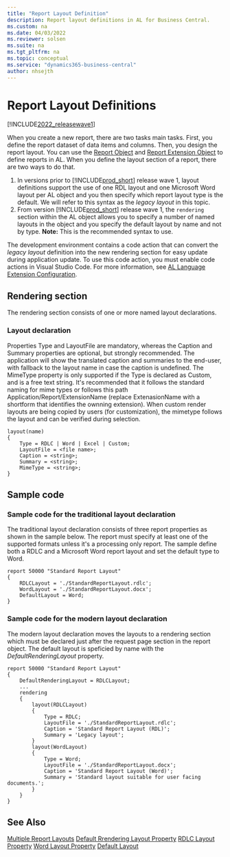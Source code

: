```yaml
---
title: "Report Layout Definition"
description: Report layout definitions in AL for Business Central.
ms.custom: na
ms.date: 04/03/2022
ms.reviewer: solsen
ms.suite: na
ms.tgt_pltfrm: na
ms.topic: conceptual
ms.service: "dynamics365-business-central"
author: nhsejth
---
```


# Report Layout Definitions

[!INCLUDE[2022_releasewave1](../includes/2022_releasewave1.md)]

When you create a new report, there are two tasks main tasks. First, you define the report dataset of data items and columns. Then, you design the report layout. You can use the [Report Object](devenv-report-object-md) and [Report Extension Object](devenv-report-ext-object.md) to define reports in AL. When you define the layout section of a report, there are two ways to do that.

1. In versions prior to [!INCLUDE[prod_short](../includes/prod_short.md)] release wave 1, layout definitions support the use of one RDL layout and one Microsoft Word layout per AL object and you then specify which report layout type is the default. We will refer to this syntax as the *legacy layout* in this topic.
2. From version [!INCLUDE[prod_short](../includes/prod_short.md)] release wave 1, the `rendering` section within the AL object allows you to specify a number of named layouts in the object and you specify the default layout by name and not by type. **Note:** This is the recommended syntax to use.

The development environment contains a code action that can convert the *legacy layout* definition into the new rendering section for easy update during application update. To use this code action, you must enable code actions in Visual Studio Code. For more information, see [AL Language Extension Configuration](devenv-al-extension-configuration.md).

## Rendering section

The rendering section consists of one or more named layout declarations.

### Layout declaration

Properties Type and LayoutFile are mandatory, whereas the Caption and Summary properties are optional, but strongly recommended. The application will show the translated caption and summaries to the end-user, with fallback to the layout name in case the caption is undefined.
The MimeType property is only supported if the Type is declared as Custom, and is a free text string. It's recommended that it follows the standard naming for mime types or follows this path Application/Report/ExtensionName (replace ExtenasionName with a shortform that identifies the ownning extension). When custom render layouts are being copied by users (for customization), the mimetype follows the layout and can be verified during selection.

```al
layout(name)
{
    Type = RDLC | Word | Excel | Custom;
    LayoutFile = <file name>;
    Caption = <string>;
    Summary = <string>;
    MimeType = <string>;
}
```

## Sample code

### Sample code for the traditional layout declaration

The traditional layout declaration consists of three report properties as shown in the sample below. The report must specify at least one of the supported formats unless it's a processing only report. The sample define both a RDLC and a Microsoft Word report layout and set the default type to Word.

```al
report 50000 "Standard Report Layout"
{
    RDLCLayout = './StandardReportLayout.rdlc';
    WordLayout = './StandardReportLayout.docx';
    DefaultLayout = Word;
}
```

### Sample code for the modern layout declaration

The modern layout declaration moves the layouts to a rendering section which must be declared just after the request page section in the report object. The default layout is speficied by name with the *DefaultRenderingLayout* property. 

```al
report 50000 "Standard Report Layout"
{
    DefaultRenderingLayout = RDLCLayout;
    ...
    rendering
    {
        layout(RDLCLayout)
        {
            Type = RDLC;
            LayoutFile = './StandardReportLayout.rdlc';
            Caption = 'Standard Report Layout (RDL)';
            Summary = 'Legacy layout';
        }
        layout(WordLayout)
        {
            Type = Word;
            LayoutFile = './StandardReportLayout.docx';
            Caption = 'Standard Report Layout (Word)';
            Summary = 'Standard layout suitable for user facing documents.';
        }
    }
}
```

## See Also

[Multiple Report Layouts](devenv-multiple-report-layouts.md)
[Default Rrendering Layout Property](properties/devenv-defaultrenderinglayout-property.md)
[RDLC Layout Property](properties/devenv-rdlclayout-property.md)
[Word Layout Property](properties/devenv-wordlayout-property.md)
[Default Layout](properties/devenv-defaultlayout-property.md)

